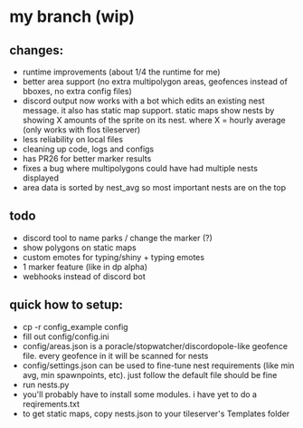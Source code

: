 # my branch (wip)

## changes:
- runtime improvements (about 1/4 the runtime for me)
- better area support (no extra multipolygon areas, geofences instead of bboxes, no extra config files)
- discord output now works with a bot which edits an existing nest message. it also has static map support. static maps show nests by showing X amounts of the sprite on its nest. where X = hourly average (only works with flos tileserver)
- less reliability on local files
- cleaning up code, logs and configs
- has PR26 for better marker results
- fixes a bug where multipolygons could have had multiple nests displayed
- area data is sorted by nest_avg so most important nests are on the top

## todo
- discord tool to name parks / change the marker (?)
- show polygons on static maps
- custom emotes for typing/shiny + typing emotes
- 1 marker feature (like in dp alpha)
- webhooks instead of discord bot

## quick how to setup:
- cp -r config_example config
- fill out config/config.ini
- config/areas.json is a poracle/stopwatcher/discordopole-like geofence file. every geofence in it will be scanned for nests
- config/settings.json can be used to fine-tune nest requirements (like min avg, min spawnpoints, etc). just follow the default file should be fine
- run nests.py
- you'll probably have to install some modules. i have yet to do a reqirements.txt
- to get static maps, copy nests.json to your tileserver's Templates folder
